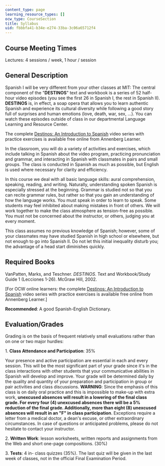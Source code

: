 ```yaml
---
content_type: page
learning_resource_types: []
ocw_type: CourseSection
title: Syllabus
uid: fbbbfa41-b34e-e274-33ba-3c06a65712f4
---
```


Course Meeting Times
--------------------

Lectures: 4 sessions / week, 1 hour / session

General Description
-------------------

Spanish I will be very different from your other classes at MIT: The central component of the "**DESTINOS**" text and workbook is a series of 52 half-hour video episodes (you see the first 26 in Spanish I, the rest in Spanish II). **DESTINOS** is, in effect, a soap opera that allows you to learn authentic Spanish and experience its cultural diversity while following a good story full of surprises and human emotions (love, death, war, sex, ...). You can watch these episodes outside of class in our departmental Language Learning and Resource Center.

The complete [Destinos: An Introduction to Spanish](https://www.learner.org/series/destinos-an-introduction-to-spanish/) video series with practice exercises is available free online from Annenberg Learner.

In the classroom, you will do a variety of activities and exercises, which include talking in Spanish about the video program, practicing pronunciation and grammar, and interacting in Spanish with classmates in pairs and small groups. The class is conducted in Spanish as much as possible, but English is used where necessary for clarity and efficiency.

In this course we deal with all basic language skills: aural comprehension, speaking, reading, and writing. Naturally, understanding spoken Spanish is especially stressed at the beginning. Grammar is studied not so that you can recite grammar rules, but rather so that you gain an understanding of how the language works. You must speak in order to learn to speak. Some students may feel inhibited about making mistakes in front of others. We will work together to make the class atmosphere as tension-free as possible. You must not be concerned about the instructor, or others, judging you at every moment.

This class assumes no previous knowledge of Spanish; however, some of your classmates may have studied Spanish in high school or elsewhere, but not enough to go into Spanish II. Do not let this initial inequality disturb you; the advantage of a head start diminishes quickly.

Required Books
--------------

VanPatten, Marks, and Teschner. _DESTINOS_. Text and Workbook/Study Guide 1 (Lecciones 1-26). McGraw Hill, 2002.

\[For OCW online learners: the complete [Destinos: An Introduction to Spanish](https://www.learner.org/series/destinos-an-introduction-to-spanish/) video series with practice exercises is available free online from Annenberg Learner.\]

**Recommended**: A good Spanish-English Dictionary.

Evaluation/Grades
-----------------

Grading is on the basis of frequent relatively small evaluations rather than on one or two major hurdles:

1\. **Class Attendance and Participation**: 35%

Your presence and active participation are essential in each and every session. This will be the most significant part of your grade since it's in the class interactions with other students that your communicative abilities in Spanish will develop and improve. Your grade will be determined daily by the quality and quantity of your preparation and participation in group or pair activities and class discussions. **WARNING**: Since the emphasis of this class is on daily oral practice and this is impossible to make-up with extra work, **unexcused absences will result in a lowering of the final class grade. For every four (4) unexcused absences there will be a 5% reduction of the final grade. Additionally, more than eight (8) unexcused absences will result in an "F" in class participation**. Exceptions require a letter from a medical doctor, a dean's excuse, or other extraordinary circumstances. In case of questions or anticipated problems, please do not hesitate to contact your instructor.

2\. **Written Work**: lesson worksheets, written reports and assignments from the Web and short one-page compositions. (30%)

3\. **Tests**: 4 in- class quizzes (35%). The last quiz will be given in the last week of classes, not in the official Final Examination Period.